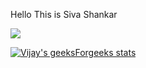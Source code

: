Hello
This is Siva Shankar


[![](https://leetcard.jacoblin.cool/sivashankarjuthuka8?theme=dark)](https://leetcode.com/vijaymanikantareddy/)



[![Vijay's geeksForgeeks stats](https://geeks-for-geeks-stats-api-napiyo.vercel.app/?userName=sivashankarjuthuka)](https://auth.geeksforgeeks.org/user/sivashankarjuthuka)
